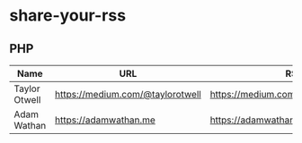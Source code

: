 # share-your-rss

## PHP

|Name |  URL | RSS |
| --- | ---- | --- |
| Taylor Otwell | https://medium.com/@taylorotwell | https://medium.com/feed/@taylorotwell |
| Adam Wathan | https://adamwathan.me | https://adamwathan.me/rss |
